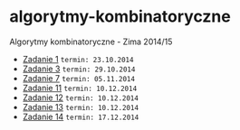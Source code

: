 algorytmy-kombinatoryczne
=========================

Algorytmy kombinatoryczne - Zima 2014/15

- [Zadanie 1](./zad01/) `termin: 23.10.2014`
- [Zadanie 3](./zad03/) `termin: 29.10.2014`
- [Zadanie 7](./zad07/) `termin: 05.11.2014`
- [Zadanie 11](./zad11/) `termin: 10.12.2014`
- [Zadanie 12](./zad12/) `termin: 10.12.2014`
- [Zadanie 13](./zad13/) `termin: 10.12.2014`
- [Zadanie 14](./zad14/) `termin: 17.12.2014`
